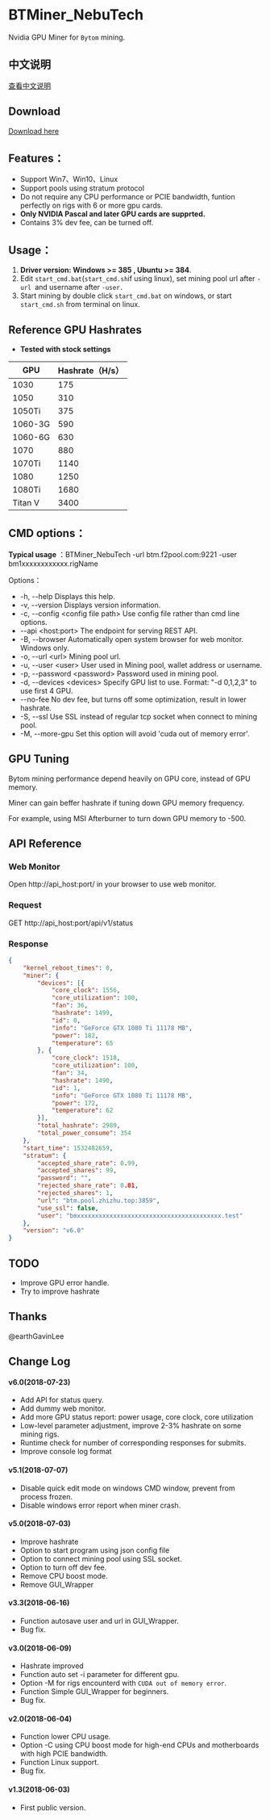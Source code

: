 # BTMiner_NebuTech
Nvidia GPU Miner for `Bytom` mining.

## 中文说明

[查看中文说明](/readme_zh.md)

## Download

[Download here](https://github.com/NebuTech/BTMiner_NebuTech/releases)

## Features：

* Support Win7、Win10、Linux
* Support pools using stratum protocol
* Do not require any CPU performance or PCIE bandwidth, funtion perfectly on rigs with 6 or more gpu cards.
* **Only NVIDIA Pascal and later GPU cards are supprted.**
* Contains 3% dev fee, can be turned off.

## Usage：

1. **Driver version: Windows >= 385 , Ubuntu >= 384**.
2. Edit `start_cmd.bat`(`start_cmd.sh`if using linux), set mining pool url after `-url `and username after `-user.`
3. Start mining by double click `start_cmd.bat` on windows, or start `start_cmd.sh` from terminal on linux.

## Reference GPU Hashrates

* **Tested with stock settings**

| GPU     | Hashrate（H/s） |
| ------- | --------------- |
| 1030    | 175             |
| 1050    | 310             |
| 1050Ti  | 375             |
| 1060-3G | 590             |
| 1060-6G | 630             |
| 1070    | 880             |
| 1070Ti  | 1140            |
| 1080    | 1250            |
| 1080Ti  | 1680            |
| Titan V | 3400            |

## CMD options：

**Typical usage** ：BTMiner_NebuTech -url btm.f2pool.com:9221 -user bm1xxxxxxxxxxxx.rigName

Options：

  * -h, --help    Displays this help.
  * -v, --version    Displays version information.
  * -c, --config \<config file path>    Use config file rather than cmd line options.
  * --api  \<host:port>        The endpoint for serving REST API.
  * -B, --browser    Automatically open system browser for web monitor. Windows only.
  * -o, --url \<url>    Mining pool url.
  * -u, --user \<user>    User used in Mining pool, wallet address or username.
  * -p, --password \<password>    Password used in mining pool.
  * -d, --devices \<devices>    Specify GPU list to use. Format: "-d 0,1,2,3" to use first 4 GPU.
  * --no-fee    No dev fee, but turns off some optimization, result in lower hashrate.
  * -S, --ssl    Use SSL instead of regular tcp socket when connect to mining pool.
  * -M, --more-gpu    Set this option will avoid 'cuda out of memory error'.

## GPU Tuning

Bytom mining performance depend heavily on GPU core, instead of GPU memory.

Miner can gain beffer hashrate if tuning down GPU memory frequency.

For example, using MSI Afterburner to turn down GPU memory to -500.

## API Reference

### Web Monitor

Open http://api_host:port/ in your browser to use web monitor.

### Request

GET http://api_host:port/api/v1/status

### Response

``` json
{
    "kernel_reboot_times": 0,
    "miner": {
        "devices": [{
            "core_clock": 1556,
            "core_utilization": 100,
            "fan": 36,
            "hashrate": 1499,
            "id": 0,
            "info": "GeForce GTX 1080 Ti 11178 MB",
            "power": 182,
            "temperature": 65
        }, {
            "core_clock": 1518,
            "core_utilization": 100,
            "fan": 34,
            "hashrate": 1490,
            "id": 1,
            "info": "GeForce GTX 1080 Ti 11178 MB",
            "power": 172,
            "temperature": 62
        }],
        "total_hashrate": 2989,
        "total_power_consume": 354
    },
    "start_time": 1532482659,
    "stratum": {
        "accepted_share_rate": 0.99,
        "accepted_shares": 99,
        "password": "",
        "rejected_share_rate": 0.01,
        "rejected_shares": 1,
        "url": "btm.pool.zhizhu.top:3859",
        "use_ssl": false,
        "user": "bmxxxxxxxxxxxxxxxxxxxxxxxxxxxxxxxxxxxxxxxx.test"
    },
    "version": "v6.0"
}
```

## TODO

* Improve GPU error handle.
* Try to improve hashrate

## Thanks

@earthGavinLee

## Change Log

#### v6.0(2018-07-23)

- Add API for status query.
- Add dummy web monitor.
- Add more GPU status report: power usage, core clock, core utilization
- Low-level parameter adjustment, improve 2-3% hashrate on some mining rigs.
- Runtime check for number of corresponding responses for submits.
- Improve console log format

#### v5.1(2018-07-07)

* Disable quick edit mode on windows CMD window, prevent from process frozen.
* Disable windows error report when miner crash.

#### v5.0(2018-07-03)

* Improve hashrate
* Option to start program using json config file
* Option to connect mining pool using SSL socket.
* Option to turn off dev fee.
* Remove CPU boost mode.
* Remove GUI_Wrapper

#### v3.3(2018-06-16)

* Function autosave user and url in GUI_Wrapper.
* Bug fix.

#### v3.0(2018-06-09)

* Hashrate improved
* Function auto set -i parameter for different gpu.
* Option -M for rigs encounterd with `CUDA out of memory error`.
* Function Simple GUI_Wrapper for beginners.
* Bug fix.

#### v2.0(2018-06-04)

* Function lower CPU usage.
* Option -C using CPU boost mode for high-end CPUs and motherboards with high PCIE bandwidth.
* Function Linux support.
* Bug fix.

#### v1.3(2018-06-03)

* First public version.
